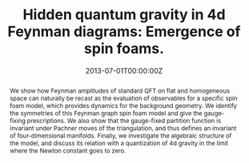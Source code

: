---
title: "Hidden quantum gravity in 4d Feynman diagrams: Emergence of spin foams."
authors: [A. Baratin, L.Freidel]
#- admin
#- Robert Ford
date: "2013-07-01T00:00:00Z"
doi: ""

# Schedule page publish date (NOT publication's date).
publishDate: "2017-01-01T00:00:00Z"

# Publication type.
# Legend: 0 = Uncategorized; 1 = Conference paper; 2 = Journal article;
# 3 = Preprint / Working Paper; 4 = Report; 5 = Book; 6 = Book section;
# 7 = Thesis; 8 = Patent
publication_types: ["2"]

# Publication name and optional abbreviated publication name.
publication: "Classical and Quantum Gravity 24, 2027-2060 "
publication_short: "Classical and Quantum Gravity, 2007"

abstract: We show how Feynman amplitudes of standard QFT on flat and homogeneous space can naturally be recast as the evaluation of observables for a specific spin foam model, which provides dynamics for the background geometry. We identify the symmetries of this Feynman graph spin foam model and give the gauge-fixing prescriptions. We also show that the gauge-fixed partition function is invariant under Pachner moves of the triangulation, and thus defines an invariant of four-dimensional manifolds. Finally, we investigate the algebraic structure of the model, and discuss its relation with a quantization of 4d gravity in the limit where the Newton constant goes to zero.

# Summary. An optional shortened abstract.
summary: "Classical and Quantum Gravity, 2007"

tags:
- Source Themes
featured: false

links:
- name: arXiv
  url: https://arxiv.org/abs/hep-th/0611042
  icon_pack: fab
  
url_pdf: ''
url_code: ''
url_dataset: ''
url_poster: ''
url_project: ''
url_slides: ''
url_source: ''
url_video: ''

# Featured image
# To use, add an image named `featured.jpg/png` to your page's folder. 
image:
  caption: ''
  focal_point: ""
  preview_only: false

# Associated Projects (optional).
#   Associate this publication with one or more of your projects.
#   Simply enter your project's folder or file name without extension.
#   E.g. `internal-project` references `content/project/internal-project/index.md`.
#   Otherwise, set `projects: []`.
projects: []

# Slides (optional).
#   Associate this publication with Markdown slides.
#   Simply enter your slide deck's filename without extension.
#   E.g. `slides: "example"` references `content/slides/example/index.md`.
#   Otherwise, set `slides: ""`.
slides: ""
---